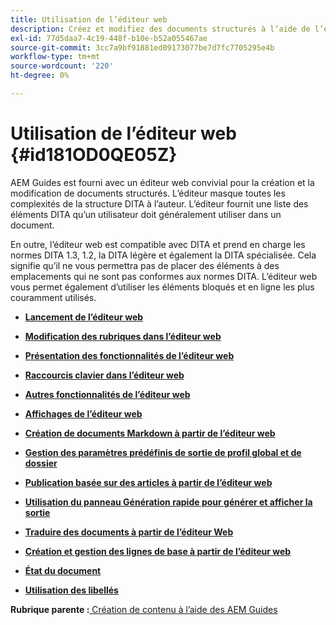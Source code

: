 ```yaml
---
title: Utilisation de l’éditeur web
description: Créez et modifiez des documents structurés à l’aide de l’éditeur web. Découvrez comment travailler avec l’éditeur web en suivant les normes DITA dans AEM Guides.
exl-id: 77d5daa7-4c19-448f-b10e-b52a055467ae
source-git-commit: 3cc7a9bf91881ed09173077be7d7fc7705295e4b
workflow-type: tm+mt
source-wordcount: '220'
ht-degree: 0%

---
```


# Utilisation de l’éditeur web {#id181OD0QE05Z}

AEM Guides est fourni avec un éditeur web convivial pour la création et la modification de documents structurés. L’éditeur masque toutes les complexités de la structure DITA à l’auteur. L’éditeur fournit une liste des éléments DITA qu’un utilisateur doit généralement utiliser dans un document.

En outre, l’éditeur web est compatible avec DITA et prend en charge les normes DITA 1.3, 1.2, la DITA légère et également la DITA spécialisée. Cela signifie qu’il ne vous permettra pas de placer des éléments à des emplacements qui ne sont pas conformes aux normes DITA. L’éditeur web vous permet également d’utiliser les éléments bloqués et en ligne les plus couramment utilisés.

- **[Lancement de l’éditeur web](web-editor-launch-editor.md)**

- **[Modification des rubriques dans l’éditeur web](web-editor-edit-topics.md)**

- **[Présentation des fonctionnalités de l’éditeur web](web-editor-features.md)**

- **[Raccourcis clavier dans l’éditeur web](web-editor-keyboard-shortcuts.md)**

- **[Autres fonctionnalités de l’éditeur web](web-editor-other-features.md)**

- **[Affichages de l’éditeur web](web-editor-views.md)**

- **[Création de documents Markdown à partir de l’éditeur web](web-editor-markdown-topic.md)**

- **[Gestion des paramètres prédéfinis de sortie de profil global et de dossier](web-editor-manage-output-presets.md)**

- **[Publication basée sur des articles à partir de l’éditeur web](web-editor-article-publishing.md)**

- **[Utilisation du panneau Génération rapide pour générer et afficher la sortie](web-editor-quick-generate-panel.md)**

- **[Traduire des documents à partir de l’éditeur Web](translate-documents-web-editor.md)**

- **[Création et gestion des lignes de base à partir de l’éditeur web](web-editor-baseline.md)**

- **[État du document](web-editor-document-states.md)**

- **[Utilisation des libellés](web-editor-use-label.md)**


**Rubrique parente :**[ Création de contenu à l’aide des AEM Guides](authoring-content-xml-doc.md)
